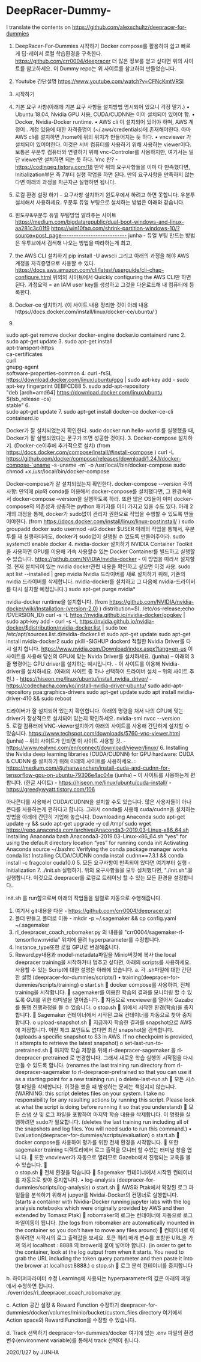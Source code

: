 # DeepRacer-Dummy-
I translate the contents on https://github.com/alexschultz/deepracer-for-dummies 

1. DeepRacer-For-Dummies 시작하기
Docker compose를 활용하여 쉽고 빠르게 딥-레이서 로컬 학습환경을 구축한다.
https://github.com/crr0004/deepracer
더 많은 정보를 얻고 싶다면 위의 사이트를 참고하세요.
이 Dummy repo는 위 사이트를 참고하여 만들었습니다. 

2. Youtube 간단설명
https://www.youtube.com/watch?v=CFNcKmtVRSI
 

3. 시작하기
1. 기본 요구 사항(아래에 기본 요구 사항들 설치방법 명시되어 있으니 걱정 말기.)
•	Ubuntu 18.04, Nvidia GPU 사용, CUDA/CUDNN는 이미 설치되어 있어야 함.
•	Docker, Nvidia-Docker runtime.
•	AWS cli 이 설치되어 있어야 하며, AWS 계정이 . 
계정 있음에 대한 자격증명이 (~/.aws/credentials)에 존재해야한다. 
아마 AWS cli를 설치하면 /home에 위의 위치가 만들어지는 듯 하다.
•	vncviewer 가 설치되어 있어야한다.
이것은 서버 컴퓨터를 사용하기 위해 사용하는 viewer이다.
보통은 우분투 컴퓨터와 연결하기 위해 vnc-Controler를 사용하지만, 여기서는 일단 viewer만 설치하면 되는 듯 하다.
Vnc 란? - https://codingeg.tistory.com/18
만약 위의 요구사항들을 이미 다 만족했다면, Initialization부분 즉 7부터 실행 작업을 하면 된다. 만약 요구사항을 만족하지 않는다면 아래의 과정을 차근차근 실행하면 됩니다.
4. 로컬 환경 설정 하기 – 요구사항 설치하기
윈도우에서 하려고 하면 못합니다. 우분투 설치해서 사용하세요. 우분투 듀얼 부팅으로 설치하는 방법은 아래와 같습니다. 

0.	윈도우&우분투 듀얼 부팅방법 알려주는 사이트
https://medium.com/bigdatarepublic/dual-boot-windows-and-linux-aa281c3c01f9
https://win10faq.com/shrink-partition-windows-10/?source=post_page---------------------------
junha - 듀얼 부팅 만드는 방법은 유투브에서 검색해 나오는 방법을 따라하는게 최고,
 
1.	the AWS CLI 설치하기
pip install -U awscli
그리고 아래의 과정을 해야 AWS 계정을 자격증명으로 사용할 수 있다.
 https://docs.aws.amazon.com/cli/latest/userguide/cli-chap-configure.html
위의의 사이트에서 Quickly configuring the AWS CLI만 하면 된다. 
과정요약 = an IAM user key를 생성하고 그것을 다운로드해 내 컴퓨터에 등록한다.

2.	Docker-ce 설치하기.
(이 사이트 내용 정리한 것이 아래 내용https://docs.docker.com/install/linux/docker-ce/ubuntu/ )
1.
sudo apt-get remove docker docker-engine docker.io containerd runc
2.
sudo apt-get update
3.
sudo apt-get install \
apt-transport-https \
ca-certificates \
curl \
gnupg-agent \
software-properties-common
4.
curl -fsSL https://download.docker.com/linux/ubuntu/gpg | sudo apt-key add -
sudo apt-key fingerprint 0EBFCD88
5.
sudo add-apt-repository \
"deb [arch=amd64] https://download.docker.com/linux/ubuntu \
$(lsb_release -cs) \
stable"
6.    
sudo apt-get update
7.
sudo apt-get install docker-ce docker-ce-cli containerd.io

Docker가 잘 설치되었는지 확인한다.
sudo docker run hello-world
를 실행했을 때, Docker가 잘 실행되었다는 문구가 뜨면 성공한 것이다.
3.	Docker-compose 설치하기. (Docker-ce이후에 추가적으로 설치)
(from https://docs.docker.com/compose/install/#install-compose )
curl -L https://github.com/docker/compose/releases/download/1.24.1/docker-compose-`uname -s`-`uname -m` -o     /usr/local/bin/docker-compose
sudo chmod +x /usr/local/bin/docker-compose

Docker-compose가 잘 설치되었는지 확인한다.
docker-compose --version
주의사항: 만약에 pip와 conda를 이용해서 docker-conpose를 설치했다면, 그 환경속에서 docker-compose –version을 실행하도록 하라. 또한 많은 OS들이 이미 docker-compose의 의존성과 상충하는 python 패키지를 이미 가지고 있을 수도 있다.
아래 2개의 과정을 통해, docker가 sudo없이 관리자 권한으로 작업을 수행할 수 있도록 만들어야한다. 
(from https://docs.docker.com/install/linux/linux-postinstall/ )
sudo groupadd docker
sudo usermod -aG docker $USER
아래의 작업을 통해서, 우분투를 재 실행하더라도, docker가 sudo없이 실행될 수 있도록 만들어주어라. 
sudo systemctl enable docker
4.	nvidia-docker 설치하기
NVIDIA Container Toolkit을 사용하면 GPU를 이용해 가속 사용할수 있는 Docker Container를 빌드하고 실행할 수 있습니다.
https://github.com/NVIDIA/nvidia-docker - 이 방법을 따라서 설치할 것.
현재 설치되어 있는 nvidia docker관련 내용을 확인하고 싶으면 이것 사용.
    sudo apt list --installed | grep nvidia
Nvidia 드라이버를 새로 설치하기 위해, 기존의 nvidia 드라이버를 삭제합니다. nvidia-docker를 설치하고 그 다음에 nvidia-드라이버를 다시 설치할 예정입니다.)
    sudo apt-get purge nvidia*  

nvidia-docker runtime을 설치합니다. 
(from https://github.com/NVIDIA/nvidia-docker/wiki/Installation-(version-2.0) )
distribution=$(. /etc/os-release;echo $ID$VERSION_ID)
curl -s -L https://nvidia.github.io/nvidia-docker/gpgkey | sudo apt-key add -
curl -s -L https://nvidia.github.io/nvidia-docker/$distribution/nvidia-docker.list | sudo tee /etc/apt/sources.list.d/nvidia-docker.list
sudo apt-get update
sudo apt-get install nvidia-docker2
sudo pkill -SIGHUP dockerd
적절한 Nvidia Driver를 다시 설치 합니다.
https://www.nvidia.com/Download/index.aspx?lang=en-us 
이 사이트를 사용해 당신의 GPU에 맞는 Nvida Driver를 설치하세요. 
(junha) – 아래의 3줄 명령어는 GPU driver를 설치하는 예시입니다. 
	- 이 사이트를 이용해 Nvidia- driver를 설치하세요.
(아래의 사이트 중 하나 선택하여 드라이버 설치 – 위의 사이트 추천.) 
	- https://hiseon.me/linux/ubuntu/install_nvidia_driver/
	- https://codechacha.com/ko/install-nvidia-driver-ubuntu/
sudo add-apt-repository ppa:graphics-drivers
sudo apt-get update
sudo apt install nvidia-driver-410 && sudo reboot 

드라이버가 잘 설치되어 있는지 확인합니다. 
아래의 명령을 처서 나의 GPU에 맞는 driver가 정상적으로 설치되어 있는지 확인하세요. 
nvidia-smi
nvcc --version  
5.	로컬 컴퓨터에 VNC-viewer설치하기
아래의 사이트를 사용해 간단하게 설치할 수 있습니다.
https://www.techspot.com/downloads/5760-vnc-viewer.html
(junha) – 위의 사이트가 안되면 이 사이트 사용할 것.
	- https://www.realvnc.com/en/connect/download/viewer/linux/
6.	Installing the Nvidia deep learning libraries (CUDA/CUDNN) for GPU hardware:
CUDA & CUDNN 를 설치하기 위해 아래의 사이트를 사용하세요. 
: https://medium.com/@zhanwenchen/install-cuda-and-cudnn-for-tensorflow-gpu-on-ubuntu-79306e4ac04e
(junha) – 이 사이트를 사용하는게 편합니다. (한글 사이트)
	- https://hiseon.me/linux/ubuntu/cuda-install/
	- https://greedywyatt.tistory.com/106

아나콘다를 사용해서 CUDA/CUDNN을 설치할 수도 있습니다. 많은 사용자들이 아나콘다를 사용하는게 편하다고 합니다. 그래서 conda를 사용해 cuda/cudnn을 설치하는 방법을 아래에 간단히 기입해 놓습니다. 
Downloading Anaconda
sudo apt-get update -y && sudo apt-get upgrade -y
cd /tmp/
sudo wget https://repo.anaconda.com/archive/Anaconda3-2019.03-Linux-x86_64.sh
Installing Anaconda
bash Anaconda3-2019.03-Linux-x86_64.sh
"yes" for using the default directory location
“yes” for running conda init
Activating Anaconda
source ~/.bashrc
Verifying the conda package manager works
conda list
Installing CUDA/CUDNN
conda install cudnn==7.3.1 && conda install -c fragcolor cuda10.0
5. 모든 요구사항이 만족되어 있다면 여기부터 실행 - Initialization 
7. ./init.sh 실행하기. 
위의 요구사항들을 모두 설치했다면, "./init.sh".을 실행합니다.
이것으로 deepracer를 로컬로 트레이닝 할 수 있는 모든 환경을 설정합니다. 

init.sh 를 run함으로써 아래의 작업들을 일렬로 자동으로 수행해줍니다. 
1.	여기서 git내용을 다운 - https://github.com/crr0004/deepracer.git
2.	폴더 만들고 폴더로 이동 - mkdir -p ~/.sagemaker && cp config.yaml ~/.sagemaker
3.	rl_deepracer_coach_robomaker.py 의 내용을 "crr0004/sagemaker-rl-tensorflow:nvidia” 위치에 올려 hyperparameter를 수정합니다. 
4.	Instance_type또한 로컬 GPU로 변경해줍니다. 
5.	Reward.py내용과 model-metadata파일을 Minio버킷에 복사
the local deepracer training을 시작하거나 멈추고 싶다면,
아래의 scripts를 사용하세요. 사용할 수 있는 Script에 대한 설명은 아래에 있습니다. 
a.	각 .sh파일에 대한 간단한 설명 (deepracer-for-dummies/scripts/)
•	training(deepracer-for-dummies/scripts/training)
o	start.sh
	docker compose를 사용하여, 전체 training을 시작합니다.
	sagemaker를 이용한 학습의 결과를 모니터링 할 수 있도록 GUI를 위한 터미널을 열어줍니다.
	자동으로 vncviewer를 열어서 Gazabo를 통행 진행과정을 볼 수 있습니다. 
o	stop.sh
	위에서 시작한 환경(학습)을 중지합니다.
	Sagemaker 컨테이너에서 시작된 교육 컨테이너를 자동으로 찾아 중지합니다.
o	upload-snapshot.sh
	지금까지 학습한 결과를 snapshot으로 AWS에 저장합니다. 어떤 체크 포인트도 없다면 최신 snapshot을 검색합니다. (uploads a specific snapshot to S3 in AWS. If no checkpoint is provided, it attempts to retrieve the latest snapshot)
o	set-last-run-to-pretrained.sh
	마지막 학습 저장을 위해 rl-deepracer-sagemaker 을 rl-deepracer-pretrained 로 변경합니다. 그래서 새로운 학습 실행의 시작점을 다시 만들 수 있도록 합니다. (renames the last training run directory from rl-deepracer-sagemaker to rl-deepracer-pretrained so that you can use it as a starting point for a new training run.)
o	delete-last-run.sh
	모든 시스템 파일을 삭제합니다. 이것을 했을 때 발생하는 문제는 책임지지 않습니다. (WARNING: this script deletes files on your system. I take no responsibility for any resulting actions by running this script. Please look at what the script is doing before running it so that you understand)
	모든 스냅 샷 및 로그 파일을 포함하여 마지막 학습 내용을 삭제합니다. 이 명령을 실행하려면 sudo가 필요합니다. (deletes the last training run including all of the snapshots and log files. You will need sudo to run this command.)
•	Evaluation(deepracer-for-dummies/scripts/evaluation)
o	start.sh
	docker conpose를 사용하여 평가를 위한 전체 환경을 시작합니다. 
	또한 sagemaker training 디렉토리에서 로그 출력을 모니터 할 수있는 터미널 창을 엽니 다.
	또한 vncviewer가 자동으로 열리므로 Gazebo에서 진행되는 교육을 볼 수 있습니다.
	
o	stop.sh
	전체 환경을 막습니다
	Sagemaker 컨테이너에서 시작된 컨테이너를 자동으로 찾아 중지합니다.
•	 log-analysis (deepracer-for-dummies/scripts/log-analysis)
o	start.sh
	AWS와 Ptak에서 확장된 로그 파일들을 분석하기 위해서 jupyer를 Nvidai-Docker의 컨텡너로 실행합니다. (starts a container with Nvidia-Docker running jupyter labs with the log analysis notebooks which were originally provided by AWS and then extended by Tomasz Ptak)
	robomaker의 로그는 컨테이너에 자동으로 로그파일이동이 됩니다.  (the logs from robomaker are automatically mounted in the container so you don't have to move any files around)
	컨테이너로 이동하려면 시작시의 로그 출력값을 보세요. 토큰 쿼리 매개 변수를 포함한 URL을 가져 와서 localhost : 8888 의 brower에 붙여 넣어야 합니다. (in order to get to the container, look at the log output from when it starts. You need to grab the URL including the token query parameter and then paste it into the brower at localhost:8888.)
o	stop.sh
	로그 분석 컨테이너를 중지합니다

b.	하이퍼파라미터 수정
Learning에 사용되는 hyperparameter의 값은 아래의 파일에서 수정하면 됩니다.  
./overrides/rl_deepracer_coach_robomaker.py.

c.	Action 공간 설정 & Reward Function 수정하기
deepracer-for-dummies/docker/volumes/minio/bucket/custom_files directory
여기에서 Action space와 Reward Function을 수정할 수 있습니다.

d.	Track 선택하기
deepracer-for-dummies/docker
여기에 있는 .env 파일의 환경변수(environment variable)를 통해서 track 선택이 됩니다. 

2020/1/27 by JUNHA
